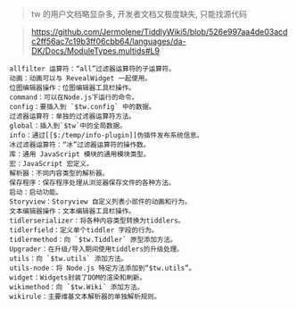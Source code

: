 > tw 的用户文档略显杂多, 开发者文档又极度缺失, 只能找源代码

> https://github.com/Jermolene/TiddlyWiki5/blob/526e997aa4de03acdc2ff56ac7c19b3ff06cbb64/languages/da-DK/Docs/ModuleTypes.multids#L9

```plain
allfilter 运算符：“all”过滤器运算符的子运算符。
动画：动画可以与 RevealWidget 一起使用。
位图编辑器操作：位图编辑器工具栏操作。
command：可以在Node.js下运行的命令。
config：要插入到 `$tw.config` 中的数据。
过滤器运算符：单独的过滤器运算符方法。
global：插入到`$tw`中的全局数据。
info：通过[[$:/temp/info-plugin]]伪插件发布系统信息。
冰过滤器运算符：“冰”过滤器运算符的操作数。
库：通用 JavaScript 模块的通用模块类型。
宏：JavaScript 宏定义。
解析器：不同内容类型的解析器。
保存程序：保存程序处理从浏览器保存文件的各种方法。
启动：启动功能。
Storyview：Storyview 自定义列表小部件的动画和行为。
文本编辑器操作：文本编辑器工具栏操作。
tidlerserializer：将各种内容类型转换为tiddlers。
tidlerfield：定义单个tiddler 字段的行为。
tidlermethod：向 `$tw.Tiddler` 原型添加方法。
Upgrader：在升级/导入期间使用tiddlers的升级处理。
utils：向 `$tw.utils` 添加方法。
utils-node：将 Node.js 特定方法添加到“$tw.utils”。
widget：Widgets封装了DOM的渲染和刷新。
wikimethod：向 `$tw.Wiki` 添加方法。
wikirule：主要维基文本解析器的单独解析规则。
```
